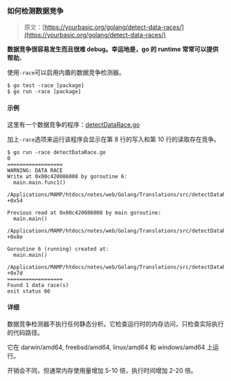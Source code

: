 ### 如何检测数据竞争

> 原文：[https://yourbasic.org/golang/detect-data-races/](https://yourbasic.org/golang/detect-data-races/)

**数据竞争很容易发生而且很难 debug。幸运地是，go 的 runtime 常常可以提供帮助**。

使用`-race`可以启用内置的数据竞争检测器。

```
$ go test -race [package]
$ go run -race [package]
```

#### 示例

这里有一个数据竞争的程序：[detectDataRace.go](../src/detectDataRace.go)

加上`-race`选项来运行该程序会显示在第 8 行的写入和第 10 行的读取存在竞争。

```
$ go run -race detectDataRace.go
0
==================
WARNING: DATA RACE
Write at 0x00c420086008 by goroutine 6:
  main.main.func1()
	/Applications/MAMP/htdocs/notes/web/Golang/Translations/src/detectDataRace.go:8 +0x54

Previous read at 0x00c420086008 by main goroutine:
  main.main()
	/Applications/MAMP/htdocs/notes/web/Golang/Translations/src/detectDataRace.go:10 +0x8e

Goroutine 6 (running) created at:
  main.main()
	/Applications/MAMP/htdocs/notes/web/Golang/Translations/src/detectDataRace.go:7 +0x7d
==================
Found 1 data race(s)
exit status 66
```

#### 详细

数据竞争检测器不执行任何静态分析。它检查运行时的内存访问，只检查实际执行的代码路径。

它在 darwin/amd64, freebsd/amd64, linux/amd64 和 windows/amd64 上运行。

开销会不同，但通常内存使用量增加 5-10 倍，执行时间增加 2-20 倍。
